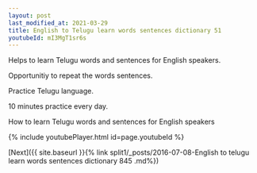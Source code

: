 ```yaml
---
layout: post
last_modified_at: 2021-03-29
title: English to Telugu learn words sentences dictionary 51 
youtubeId: mI3MgT1sr6s
---
```

 
 
Helps to learn Telugu words and sentences for English speakers.

Opportunitiy to repeat the words sentences. 

Practice Telugu language. 
 
10 minutes practice every day. 
 
How to learn Telugu words and sentences for English speakers 
 
{% include youtubePlayer.html id=page.youtubeId %}
 
 
[Next]({{ site.baseurl }}{% link  split1/_posts/2016-07-08-English to telugu learn words sentences dictionary 845 .md%})
 
